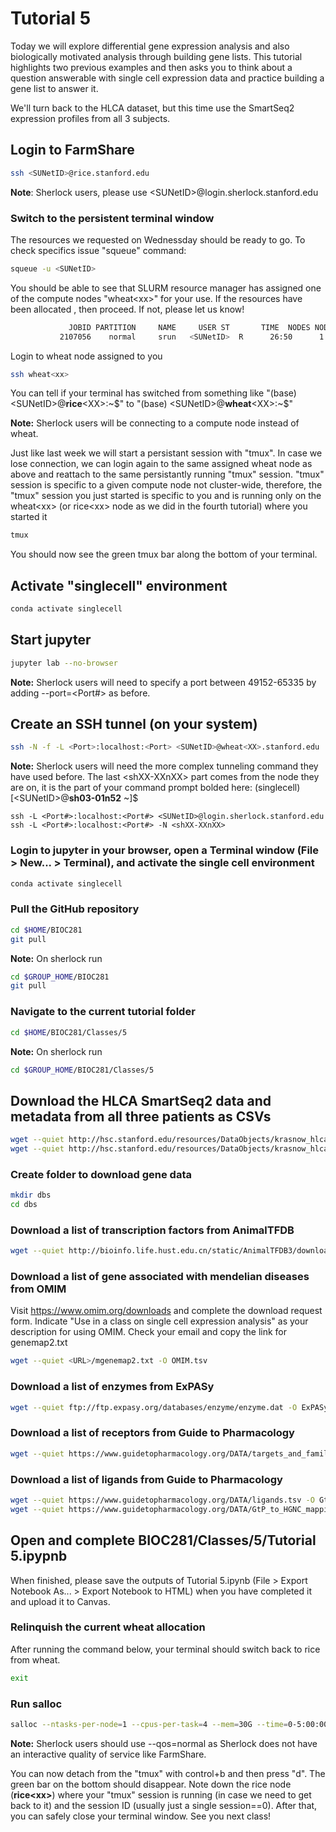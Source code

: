 # Tutorial 5
Today we will explore differential gene expression analysis and also biologically motivated analysis through building gene lists. This tutorial highlights two previous examples and then asks you to think about a question answerable with single cell expression data and practice building a gene list to answer it.

We'll turn back to the HLCA dataset, but this time use the SmartSeq2 expression profiles from all 3 subjects.

## Login to FarmShare
```bash
ssh <SUNetID>@rice.stanford.edu
```
**Note**: Sherlock users, please use \<SUNetID\>@login.sherlock.stanford.edu

### Switch to the persistent terminal window
The resources we requested on Wednessday should be ready to go. To check specifics issue "squeue" command:
```bash
squeue -u <SUNetID>
```
You should be able to see that SLURM resource manager has assigned one of the compute nodes "wheat\<xx\>" for your use. If the resources have been allocated
, then proceed. If not, please let us know!
```bash
             JOBID PARTITION     NAME     USER ST       TIME  NODES NODELIST(REASON)
           2107056    normal     srun   <SUNetID>  R      26:50      1 wheat<xx>
```
Login to wheat node assigned to you
```bash
ssh wheat<xx>
```
You can tell if your terminal has switched from something like "(base) \<SUNetID\>\@**rice**\<XX\>:\~\$" to "(base) \<SUNetID\>\@**wheat**\<XX\>:\~\$"

**Note:** Sherlock users will be connecting to a compute node instead of wheat.

Just like last week we will start a persistant session with "tmux". In case we lose connection, we can login again to the same assigned wheat node as above
and reattach to the same persistantly running "tmux" session. "tmux" session is specific to a given compute node not cluster-wide, therefore, the "tmux" session you just started is specific to you and is running only on the wheat\<xx\> (or rice\<xx\> node as we did in the fourth tutorial) where you started it
```bash
tmux
```
You should now see the green tmux bar along the bottom of your terminal.

## Activate "singlecell" environment
```bash
conda activate singlecell
```

## Start jupyter
```bash
jupyter lab --no-browser
```
**Note:** Sherlock users will need to specify a port between 49152-65335 by adding --port=<Port#> as before.

## Create an SSH tunnel (on your system)
```bash
ssh -N -f -L <Port>:localhost:<Port> <SUNetID>@wheat<XX>.stanford.edu
```

**Note:** Sherlock users will need the more complex tunneling command they have used before. The last \<shXX-XXnXX\> part comes from the node they are on, it is the part of your command prompt bolded here: (singlecell) [\<SUNetID\>@**sh03-01n52** ~]$
```
ssh -L <Port#>:localhost:<Port#> <SUNetID>@login.sherlock.stanford.edu ssh -L <Port#>:localhost:<Port#> -N <shXX-XXnXX>
```

### Login to jupyter in your browser, open a Terminal window (File > New... > Terminal), and activate the single cell environment
```bash
conda activate singlecell
```

### Pull the GitHub repository
```bash
cd $HOME/BIOC281
git pull
```

**Note:** On sherlock run
```bash
cd $GROUP_HOME/BIOC281
git pull
```

### Navigate to the current tutorial folder
```bash
cd $HOME/BIOC281/Classes/5
```

**Note:** On sherlock run
```bash
cd $GROUP_HOME/BIOC281/Classes/5
```

## Download the HLCA SmartSeq2 data and metadata from all three patients as CSVs

```bash
wget --quiet http://hsc.stanford.edu/resources/DataObjects/krasnow_hlca_facs_counts.csv
wget --quiet http://hsc.stanford.edu/resources/DataObjects/krasnow_hlca_facs_metadata.csv
```

### Create folder to download gene data
```bash
mkdir dbs
cd dbs
```

### Download a list of transcription factors from AnimalTFDB
```bash
wget --quiet http://bioinfo.life.hust.edu.cn/static/AnimalTFDB3/download/Homo_sapiens_TF -O AnimalTFDB.tsv
```

### Download a list of gene associated with mendelian diseases from OMIM
Visit https://www.omim.org/downloads and complete the download request form. Indicate "Use in a class on single cell expression analysis" as your description for using OMIM. Check your email and copy the link for genemap2.txt
```bash
wget --quiet <URL>/mgenemap2.txt -O OMIM.tsv
```

### Download a list of enzymes from ExPASy
```bash
wget --quiet ftp://ftp.expasy.org/databases/enzyme/enzyme.dat -O ExPASy.txt
```

### Download a list of receptors from Guide to Pharmacology
```bash
wget --quiet https://www.guidetopharmacology.org/DATA/targets_and_families.tsv -O GtP_receptors.tsv
```

### Download a list of ligands from Guide to Pharmacology
```bash
wget --quiet https://www.guidetopharmacology.org/DATA/ligands.tsv -O GtP_ligands.tsv
wget --quiet https://www.guidetopharmacology.org/DATA/GtP_to_HGNC_mapping.tsv
```

## Open and complete BIOC281/Classes/5/Tutorial 5.ipypnb
When finished, please save the outputs of Tutorial 5.ipynb (File > Export Notebook As... > Export Notebook to HTML) when you have completed it and upload it to Canvas.

### Relinquish the current wheat allocation
After running the command below, your terminal should switch back to rice from wheat.
```bash
exit
```

### Run salloc
```bash
salloc --ntasks-per-node=1 --cpus-per-task=4 --mem=30G --time=0-5:00:00 --begin="13:30:00 10/30/20" --qos=interactive srun --pty bash -i -l
```
**Note:** Sherlock users should use --qos=normal as Sherlock does not have an interactive quality of service like FarmShare.

You can now detach from the "tmux" with control+b and then press "d". The green bar on the bottom should disappear. Note down the rice node (**rice\<xx\>**) where your "tmux" session is running (in case we need to get back to it) and the session ID (usually just a single session==0). After that, you can safely close your terminal window. See you next class!

